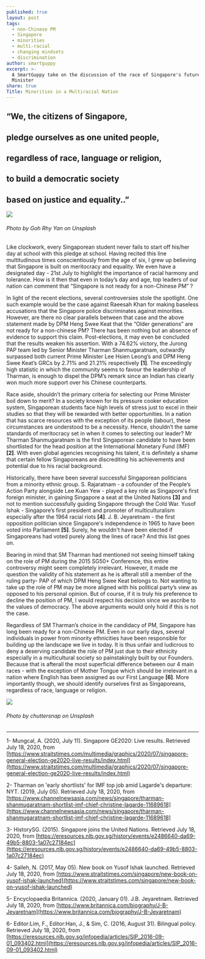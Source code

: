 ```yaml
---
published: true
layout: post
tags:
  - non-Chinese PM
  - Singapore
  - minorities
  - multi-racial
  - changing mindsets
  - discrimination
author: smartguppy
excerpt: >-
  A SmartGuppy take on the discussion of the race of Singapore's future Prime
  Minister
share: true
Title: Minorities in a Multiracial Nation
---
```

## “We, the citizens of Singapore,

## pledge ourselves as one united people,

## regardless of race, language or religion,

## to build a democratic society

## based on justice and equality..”

![]({{site.baseurl}}/images/goh-rhy-yan-7erinyJlw0Y-unsplash.jpg)

###### Photo by Goh Rhy Yan on Unsplash



Like clockwork, every Singaporean student never fails to start off his/her day at school with this pledge at school. Having recited this line multitudinous times conscientiously from the age of six, I grew up believing that Singapore is built on meritocracy and equality. We even have a designated day - 21st July to highlight the importance of racial harmony and tolerance. How is it then that even in today’s day and age, top leaders of our nation can comment that “Singapore is not ready for a non-Chinese PM” ? 

In light of the recent elections, several controversies stole the spotlight. One such example would be the case against Raeesah Khan for making baseless accusations that the Singapore police discriminates against minorities. However, are there no clear parallels between that case and the above statement made by DPM Heng Swee Keat that the “Older generations” are not ready for a non-chinese PM? There has been nothing but an absence of evidence to support this claim. Post-elections, it may even be concluded that the results weaken his assertion. With a 74.62% victory, the Jurong PAP team led by Senior Minister Tharman Shanmugaratnam, outwardly surpassed both current Prime Minister Lee Hsien Leong’s and DPM Heng Swee Keat’s GRCs by 2.71% and 21.21% respectively **[1]**. The exceedingly high statistic in which the community seems to favour the leadership of Tharman, is enough to dispel the DPM’s remark since an Indian has clearly won much more support over his Chinese counterparts. 

Race aside, shouldn’t the primary criteria for selecting our Prime Minister boil down to merit? In a society known for its pressure cooker education system, Singaporean students face high levels of stress just to excel in their studies so that they will be rewarded with better opportunities. In  a nation that has scarce resources with the exception of its people (labour), these circumstances are understood to be a necessity. Hence, shouldn’t the same standards of meritocracy set in when it comes to selecting our leader? Mr Tharman Shanmugaratnam is the first Singaporean candidate to have been shortlisted for the head position at the International Monetary Fund (IMF) **[2]**. With even global agencies recognising his talent, it is definitely a shame that certain fellow Singaporeans are discrediting his achievements and potential due to his racial background. 

Historically, there have been several successful Singaporean politicians from a minority ethnic group. S. Rajaratnam - a cofounder of the People’s Action Party alongside Lee Kuan Yew - played a key role as Singapore's first foreign minister, in gaining Singapore a seat at the United Nations **[3]** and not to mention successfully guiding Singapore through the Cold War. Yusof Ishak - Singapore’s first president and promoter of multiculturalism especially after the 1964 racial riots **[4]**. J. B. Jeyaretnam - the first opposition politician since Singapore's independence in 1965 to have been voted into Parliament **[5]**. Surely, he wouldn't have been elected if Singaporeans  had  voted purely along the lines of race? And this list goes on. 

Bearing in mind that SM Tharman had mentioned not seeing himself taking on the role of PM during the 2015 SG50+ Conference, this entire controversy might seem completely irrelevant. However, it made me question the validity of his statement as he is afterall still a member of the ruling party- PAP of which DPM Heng Swee Keat belongs to. Not wanting to take up the role of PM may be more aligned with his political party’s view as opposed to his personal opinion. But of course, if it is truly his preference to decline the position of PM, I would respect his decision since we ascribe to the values of democracy. The above arguments would only hold if this is not the case. 

Regardless of SM Tharman’s choice in the candidacy of PM, Singapore has long been ready for a non-Chinese PM. Even in our early days, several individuals in power from minority ethnicities have been responsible for building up the landscape we live in today. It is thus unfair and ludicrous to deny a deserving candidate the role of PM just due to their ethnicity especially in a multicultural society so painstakingly built by our Founders. Because that is afterall the most superficial difference between our 4 main races - with the exception of Mother Tongue which should be irrelevant in a nation where English has been assigned as our First Language **[6]**. More importantly though, we should identify ourselves first as Singaporeans, regardless of race, language or religion.

![]({{site.baseurl}}/images/chuttersnap-dwjjNs1Hl1k-unsplash.jpg)

###### Photo by chuttersnap on Unsplash

----------------------

1- Mungcal, A. (2020, July 11). Singapore GE2020: Live results. Retrieved July 18, 2020, from [https://www.straitstimes.com/multimedia/graphics/2020/07/singapore-general-election-ge2020-live-results/index.html](https://www.straitstimes.com/multimedia/graphics/2020/07/singapore-general-election-ge2020-live-results/index.html)

2- Tharman on 'early shortlists' for IMF top job amid Lagarde's departure: NYT. (2019, July 05). Retrieved July 18, 2020, from [https://www.channelnewsasia.com/news/singapore/tharman-shanmugaratnam-shortlist-imf-chief-christine-lagarde-11689618](https://www.channelnewsasia.com/news/singapore/tharman-shanmugaratnam-shortlist-imf-chief-christine-lagarde-11689618)

3- HistorySG. (2015). Singapore joins the United Nations. Retrieved July 18, 2020, from [https://eresources.nlb.gov.sg/history/events/e2486640-da69-49b5-8803-1a07c27184ec](https://eresources.nlb.gov.sg/history/events/e2486640-da69-49b5-8803-1a07c27184ec)

4- Salleh, N. (2017, May 05). New book on Yusof Ishak launched. Retrieved July 18, 2020, from [https://www.straitstimes.com/singapore/new-book-on-yusof-ishak-launched](https://www.straitstimes.com/singapore/new-book-on-yusof-ishak-launched)

5- Encyclopaedia Britannica. (2020, January 01). J.B. Jeyaretnam. Retrieved July 18, 2020, from [https://www.britannica.com/biography/J-B-Jeyaretnam](https://www.britannica.com/biography/J-B-Jeyaretnam)

6- Editor:Lim, F., Editor:Han, J., & Sim, C. (2016, August 31). Bilingual policy. Retrieved July 18, 2020, from [https://eresources.nlb.gov.sg/infopedia/articles/SIP_2016-09-01_093402.html](https://eresources.nlb.gov.sg/infopedia/articles/SIP_2016-09-01_093402.html)
